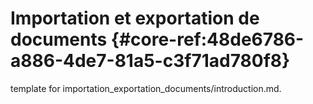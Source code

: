 # Importation et exportation de documents {#core-ref:48de6786-a886-4de7-81a5-c3f71ad780f8}
 
<span class="fixme template"> template for importation_exportation_documents/introduction.md.</span>
